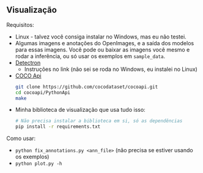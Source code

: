 
## Visualização

Requisitos:
* Linux - talvez você consiga instalar no Windows, mas eu não testei.
* Algumas imagens e anotações do OpenImages, e a saída dos modelos para essas
imagens. Você pode ou baixar as imagens você mesmo e rodar a inferência, ou só
usar os exemplos em `sample_data`.
* [Detectron](https://detectron2.readthedocs.io/en/latest/tutorials/install.html)
    * Instruções no link (não sei se roda no Windows, eu instalei no Linux)
* [COCO Api](https://github.com/cocodataset/cocoapi.git)
    ```bash
    git clone https://github.com/cocodataset/cocoapi.git
    cd cocoapi/PythonApi
    make
    ```
* Minha biblioteca de visualização que usa tudo isso:
    ```bash
    # Não precisa instalar a biblioteca em si, só as dependências
    pip install -r requirements.txt
    ```

Como usar:
* `python fix_annotations.py <ann_file>` (não precisa se estiver usando os exemplos)
* `python plot.py -h`